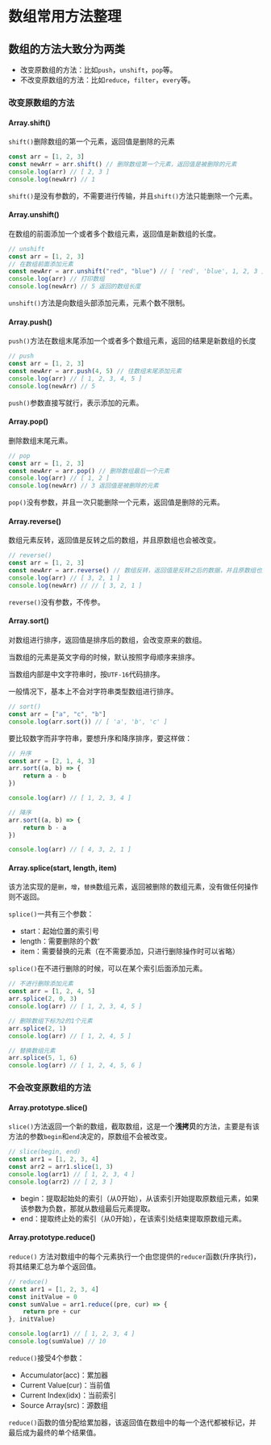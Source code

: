 <!--
 * @Author: bugdr
 * @Date: 2022-03-11 16:38:28
 * @LastEditors: bugdr
 * @LastEditTime: 2022-03-12 10:11:52
 * @FilePath: \es6\JavaScript\数据类型的方法\数组\数组基本操作\index.md
 * @Description: 
-->
# 数组常用方法整理

## 数组的方法大致分为两类

- 改变原数组的方法：比如`push`，`unshift`，`pop`等。
- 不改变原数组的方法：比如`reduce`，`filter`，`every`等。

### 改变原数组的方法

#### Array.shift()

`shift()`删除数组的第一个元素，返回值是删除的元素

```js
const arr = [1, 2, 3]
const newArr = arr.shift() // 删除数组第一个元素，返回值是被删除的元素
console.log(arr) // [ 2, 3 ]
console.log(newArr) // 1
```

`shift()`是没有参数的，不需要进行传输，并且`shift()`方法只能删除一个元素。

#### Array.unshift()

在数组的前面添加一个或者多个数组元素，返回值是新数组的长度。

```js
// unshift
const arr = [1, 2, 3]
// 在数组前面添加元素
const newArr = arr.unshift("red", "blue") // [ 'red', 'blue', 1, 2, 3 ]
console.log(arr) // 打印数组
console.log(newArr) // 5 返回的数组长度
```

`unshift()`方法是向数组头部添加元素，元素个数不限制。

#### Array.push()

`push()`方法在数组末尾添加一个或者多个数组元素，返回的结果是新数组的长度

```js
// push
const arr = [1, 2, 3]
const newArr = arr.push(4, 5) // 往数组末尾添加元素
console.log(arr) // [ 1, 2, 3, 4, 5 ]
console.log(newArr) // 5
```

`push()`参数直接写就行，表示添加的元素。

#### Array.pop()

删除数组末尾元素。

```js
// pop
const arr = [1, 2, 3]
const newArr = arr.pop() // 删除数组最后一个元素
console.log(arr) // [ 1, 2 ]
console.log(newArr) // 3 返回值是被删除的元素
```

`pop()`没有参数，并且一次只能删除一个元素，返回值是删除的元素。

#### Array.reverse()

数组元素反转，返回值是反转之后的数组，并且原数组也会被改变。

```js
// reverse()
const arr = [1, 2, 3]
const newArr = arr.reverse() // 数组反转，返回值是反转之后的数据，并且原数组也是反转的
console.log(arr) // [ 3, 2, 1 ]
console.log(newArr) // // [ 3, 2, 1 ]
```

`reverse()`没有参数，不传参。

#### Array.sort()

对数组进行排序，返回值是排序后的数组，会改变原来的数组。

当数组的元素是英文字母的时候，默认按照字母顺序来排序。

当数组内部是中文字符串时，按`UTF-16`代码排序。

一般情况下，基本上不会对字符串类型数组进行排序。

```js
// sort()
const arr = ["a", "c", "b"]
console.log(arr.sort()) // [ 'a', 'b', 'c' ]
```

要比较数字而非字符串，要想升序和降序排序，要这样做：

```js
// 升序
const arr = [2, 1, 4, 3]
arr.sort((a, b) => {
    return a - b
})

console.log(arr) // [ 1, 2, 3, 4 ]

// 降序
arr.sort((a, b) => {
    return b - a
})

console.log(arr) // [ 4, 3, 2, 1 ]
```

#### Array.splice(start, length, item)

该方法实现的是`删`，`增`，`替换`数组元素，返回被删除的数组元素，没有做任何操作则不返回。

`splice()`一共有三个参数：

- start：起始位置的索引号
- length：需要删除的个数‘
- item：需要替换的元素（在不需要添加，只进行删除操作时可以省略）

`splice()`在不进行删除的时候，可以在某个索引后面添加元素。

```js
// 不进行删除添加元素
const arr = [1, 2, 4, 5]
arr.splice(2, 0, 3)
console.log(arr) // [ 1, 2, 3, 4, 5 ]

// 删除数组下标为2的1个元素
arr.splice(2, 1)
console.log(arr) // [ 1, 2, 4, 5 ]

// 替换数组元素
arr.splice(5, 1, 6)
console.log(arr) // [ 1, 2, 4, 5, 6 ]
```

### 不会改变原数组的方法

#### Array.prototype.slice()

`slice()`方法返回一个新的数组，截取数组，这是一个**浅拷贝**的方法，主要是有该方法的参数`begin`和`end`决定的，原数组不会被改变。

```js
// slice(begin, end)
const arr1 = [1, 2, 3, 4]
const arr2 = arr1.slice(1, 3)
console.log(arr1) // [ 1, 2, 3, 4 ]
console.log(arr2) // [ 2, 3 ]
```

- begin：提取起始处的索引（从0开始），从该索引开始提取原数组元素，如果该参数为负数，那就从数组最后元素提取。
- end：提取终止处的索引（从0开始），在该索引处结束提取原数组元素。

#### Array.prototype.reduce()

`reduce()` 方法对数组中的每个元素执行一个由您提供的`reducer`函数(升序执行)，将其结果汇总为单个返回值。

```js
// reduce()
const arr1 = [1, 2, 3, 4]
const initValue = 0
const sumValue = arr1.reduce((pre, cur) => {
    return pre + cur
}, initValue)

console.log(arr1) // [ 1, 2, 3, 4 ]
console.log(sumValue) // 10
```

`reduce()`接受4个参数：

- Accumulator(acc)：累加器
- Current Value(cur)：当前值
- Current Index(idx)：当前索引
- Source Array(src)：源数组

`reduce()`函数的值分配给累加器，该返回值在数组中的每一个迭代都被标记，并最后成为最终的单个结果值。

